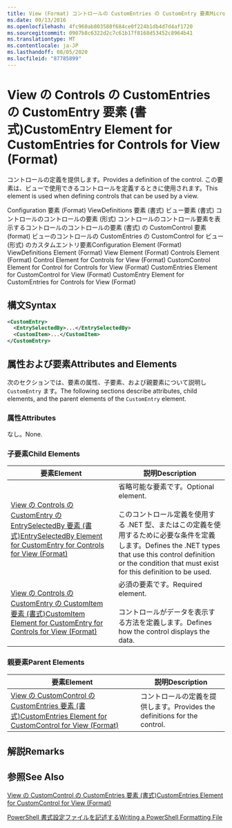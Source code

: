 ```yaml
---
title: View (Format) コントロールの CustomEntries の CustomEntry 要素Microsoft Docs
ms.date: 09/13/2016
ms.openlocfilehash: 4fc960ab803580f684ce0f224b1db4d7d4af1720
ms.sourcegitcommit: 0907b8c6322d2c7c61b17f8168d53452c8964b41
ms.translationtype: MT
ms.contentlocale: ja-JP
ms.lasthandoff: 08/05/2020
ms.locfileid: "87785899"
---
```

# <a name="customentry-element-for-customentries-for-controls-for-view-format"></a><span data-ttu-id="4f1a3-102">View の Controls の CustomEntries の CustomEntry 要素 (書式)</span><span class="sxs-lookup"><span data-stu-id="4f1a3-102">CustomEntry Element for CustomEntries for Controls for View (Format)</span></span>

<span data-ttu-id="4f1a3-103">コントロールの定義を提供します。</span><span class="sxs-lookup"><span data-stu-id="4f1a3-103">Provides a definition of the control.</span></span> <span data-ttu-id="4f1a3-104">この要素は、ビューで使用できるコントロールを定義するときに使用されます。</span><span class="sxs-lookup"><span data-stu-id="4f1a3-104">This element is used when defining controls that can be used by a view.</span></span>

<span data-ttu-id="4f1a3-105">Configuration 要素 (Format) ViewDefinitions 要素 (書式) ビュー要素 (書式) コントロールのコントロールの要素 (形式) コントロールのコントロール要素を表示するコントロールのコントロールの要素 (書式) の CustomControl 要素 (format) ビューのコントロールの CustomEntries の CustomControl for ビュー (形式) のカスタムエントリ要素</span><span class="sxs-lookup"><span data-stu-id="4f1a3-105">Configuration Element (Format) ViewDefinitions Element (Format) View Element (Format) Controls Element (Format) Control Element for Controls for View (Format) CustomControl Element for Control for Controls for View (Format) CustomEntries Element for CustomControl for View (Format) CustomEntry Element for CustomEntries for Controls for View (Format)</span></span>

## <a name="syntax"></a><span data-ttu-id="4f1a3-106">構文</span><span class="sxs-lookup"><span data-stu-id="4f1a3-106">Syntax</span></span>

```xml
<CustomEntry>
  <EntrySelectedBy>...</EntrySelectedBy>
  <CustomItem>...</CustomItem>
</CustomEntry>
```

## <a name="attributes-and-elements"></a><span data-ttu-id="4f1a3-107">属性および要素</span><span class="sxs-lookup"><span data-stu-id="4f1a3-107">Attributes and Elements</span></span>

<span data-ttu-id="4f1a3-108">次のセクションでは、要素の属性、子要素、および親要素について説明し `CustomEntry` ます。</span><span class="sxs-lookup"><span data-stu-id="4f1a3-108">The following sections describe attributes, child elements, and the parent elements of the `CustomEntry` element.</span></span>

### <a name="attributes"></a><span data-ttu-id="4f1a3-109">属性</span><span class="sxs-lookup"><span data-stu-id="4f1a3-109">Attributes</span></span>

<span data-ttu-id="4f1a3-110">なし。</span><span class="sxs-lookup"><span data-stu-id="4f1a3-110">None.</span></span>

### <a name="child-elements"></a><span data-ttu-id="4f1a3-111">子要素</span><span class="sxs-lookup"><span data-stu-id="4f1a3-111">Child Elements</span></span>

|<span data-ttu-id="4f1a3-112">要素</span><span class="sxs-lookup"><span data-stu-id="4f1a3-112">Element</span></span>|<span data-ttu-id="4f1a3-113">説明</span><span class="sxs-lookup"><span data-stu-id="4f1a3-113">Description</span></span>|
|-------------|-----------------|
|[<span data-ttu-id="4f1a3-114">View の Controls の CustomEntry の EntrySelectedBy 要素 (書式)</span><span class="sxs-lookup"><span data-stu-id="4f1a3-114">EntrySelectedBy Element for CustomEntry for Controls for View (Format)</span></span>](./entryselectedby-element-for-customentry-for-controls-for-view-format.md)|<span data-ttu-id="4f1a3-115">省略可能な要素です。</span><span class="sxs-lookup"><span data-stu-id="4f1a3-115">Optional element.</span></span><br /><br /> <span data-ttu-id="4f1a3-116">このコントロール定義を使用する .NET 型、またはこの定義を使用するために必要な条件を定義します。</span><span class="sxs-lookup"><span data-stu-id="4f1a3-116">Defines the .NET types that use this control definition or the condition that must exist for this definition to be used.</span></span>|
|[<span data-ttu-id="4f1a3-117">View の Controls の CustomEntry の CustomItem 要素 (書式)</span><span class="sxs-lookup"><span data-stu-id="4f1a3-117">CustomItem Element for CustomEntry for Controls for View (Format)</span></span>](./customitem-element-for-customentry-for-controls-for-view-format.md)|<span data-ttu-id="4f1a3-118">必須の要素です。</span><span class="sxs-lookup"><span data-stu-id="4f1a3-118">Required element.</span></span><br /><br /> <span data-ttu-id="4f1a3-119">コントロールがデータを表示する方法を定義します。</span><span class="sxs-lookup"><span data-stu-id="4f1a3-119">Defines how the control displays the data.</span></span>|

### <a name="parent-elements"></a><span data-ttu-id="4f1a3-120">親要素</span><span class="sxs-lookup"><span data-stu-id="4f1a3-120">Parent Elements</span></span>

|<span data-ttu-id="4f1a3-121">要素</span><span class="sxs-lookup"><span data-stu-id="4f1a3-121">Element</span></span>|<span data-ttu-id="4f1a3-122">説明</span><span class="sxs-lookup"><span data-stu-id="4f1a3-122">Description</span></span>|
|-------------|-----------------|
|[<span data-ttu-id="4f1a3-123">View の CustomControl の CustomEntries 要素 (書式)</span><span class="sxs-lookup"><span data-stu-id="4f1a3-123">CustomEntries Element for CustomControl for View (Format)</span></span>](./customentries-element-for-customcontrol-for-view-format.md)|<span data-ttu-id="4f1a3-124">コントロールの定義を提供します。</span><span class="sxs-lookup"><span data-stu-id="4f1a3-124">Provides the definitions for the control.</span></span>|

## <a name="remarks"></a><span data-ttu-id="4f1a3-125">解説</span><span class="sxs-lookup"><span data-stu-id="4f1a3-125">Remarks</span></span>

## <a name="see-also"></a><span data-ttu-id="4f1a3-126">参照</span><span class="sxs-lookup"><span data-stu-id="4f1a3-126">See Also</span></span>

[<span data-ttu-id="4f1a3-127">View の CustomControl の CustomEntries 要素 (書式)</span><span class="sxs-lookup"><span data-stu-id="4f1a3-127">CustomEntries Element for CustomControl for View (Format)</span></span>](./customentries-element-for-customcontrol-for-view-format.md)

[<span data-ttu-id="4f1a3-128">PowerShell 書式設定ファイルを記述する</span><span class="sxs-lookup"><span data-stu-id="4f1a3-128">Writing a PowerShell Formatting File</span></span>](./writing-a-powershell-formatting-file.md)
